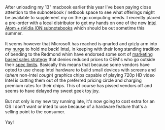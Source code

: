 After unloading my 13" macbook earlier this year I've been paying close attention to the subnotebook / netbook space to see what offerings might be available to supplement my on the go computing needs. I recently placed a pre-order with a local distributor to get my hands on one of the new <a href="http://www.slashgear.com/lenovo-ideapad-s12-nvidia-ion-netbook-announced-video-2644707/">Intel Atom + nVidia ION subnotebooks</a> which should be out sometime this summer.<br /><br />It seems however that Microsoft has reached is gnarled and grizly arm into my <a href="http://phrostuff.blogspot.com/2009/01/das-ist-gut-nurge.html">nurge</a> to hold me back!  Intel, in keeping with their long standing tradition of bending to the Redmond whim have endorsed some sort of <a href="http://www.techarp.com/showarticle.aspx?artno=619&amp;pgno=3">marketing based sales strategy</a> that denies reduced prices to OEM's who go outside their <a href="http://www.techarp.com/showarticle.aspx?artno=619&amp;pgno=6#max_netbook">spec limits</a>.  Basically this means that because some vendors have opted to use cheap Intel hardware to build small devices with screens and (*ahem* non-Intel *cough*) graphics chips capable of playing 720p HD video Intel is cutting them out of the preferred pricing circle and charging premium rates for their chips.  This of course has pissed vendors off and seems to have delayed my sweet geek toy joy.<br /><br />But not only is my new toy running late, it's now going to cost extra for an OS I don't want or inted to use because of a hardware feature that's a selling point to the consumer.<br /><br />Yay!